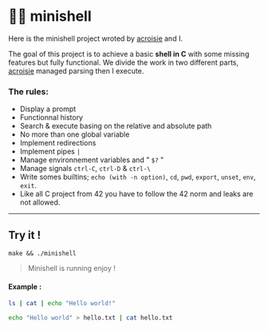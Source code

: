 # 👨‍💻 minishell

Here is the minishell project wroted by [acroisie](https://github.com/acroisie) and I.

The goal of this project is to achieve a basic **shell in C** with some missing features but fully functional.
We divide the work in two different parts, [acroisie](https://github.com/acroisie) managed parsing then I execute.

### The rules:

* Display a prompt
* Functionnal history
* Search & execute basing on the relative and absolute path
* No more than one global variable
* Implement redirections
* Implement pipes `|`
* Manage environnement variables and " `$?` "
* Manage signals `ctrl-C`, `ctrl-D` & `ctrl-\`
* Write somes builtins; `echo (with -n option)`, `cd`, `pwd`, `export`, `unset`, `env`, `exit`.
* Like all C project from 42 you have to follow the 42 norm and leaks are not allowed.

---

## Try it !

```shell
make && ./minishell
```
>Minishell is running enjoy !

#### Example : 
```bash
ls | cat | echo "Hello world!"
```
```bash
echo "Hello world" > hello.txt | cat hello.txt
```
